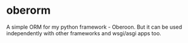 # oberorm
A simple ORM for my python framework - Oberoon. But it can be used independently with other frameworks and wsgi/asgi apps too.
